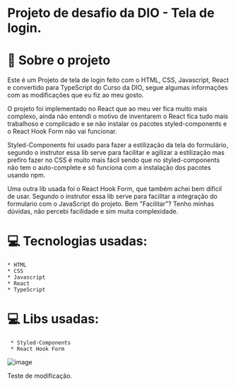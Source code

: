 # Projeto de desafio da DIO - Tela de login.

# 🚀 Sobre o projeto

Este é um Projeto de tela de login feito com o HTML, CSS, Javascript, React e convertido para TypeScript do Curso da DIO, segue algumas informações com as modificações que eu fiz ao meu gosto.


O projeto foi implementado no React que ao meu ver fica muito mais complexo, ainda não entendi o motivo de inventarem o React fica tudo mais trabalhoso e complicado e se não instalar os pacotes styled-components e o React Hook Form não vai funcionar.

Styled-Components foi usado para fazer a estilização da tela do formulário, segundo o instrutor essa lib serve para facilitar e agilizar a estilização mas prefiro fazer no CSS é muito mais fácil sendo que no styled-components não tem o auto-complete e só funciona com a instalação dos pacotes usando npm.

Uma outra lib usada foi o React Hook Form, que também achei bem dificil de usar. Segundo o instrutor essa lib serve para facilitar a integração do formulario com o JavaScript do projeto. Bem "Facilitar"? Tenho minhas dúvidas, não percebi facilidade e sim muita complexidade.


# 💻 Tecnologias usadas:

    * HTML
    * CSS
    * Javascript
    * React
    * TypeScript

# 💻 Libs usadas:

     * Styled-Components
     * React Hook Form

![image](C:\Users\Samue\AppData\Roaming\Typora\typora-user-images\image-20221207164729147.png)





Teste de modificação.

